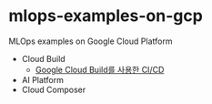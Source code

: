 # mlops-examples-on-gcp
MLOps examples on Google Cloud Platform

- Cloud Build
    - [Google Cloud Build를 사용한 CI/CD](https://zzsza.github.io/gcp/2020/05/09/google-cloud-build/)
- AI Platform
- Cloud Composer



